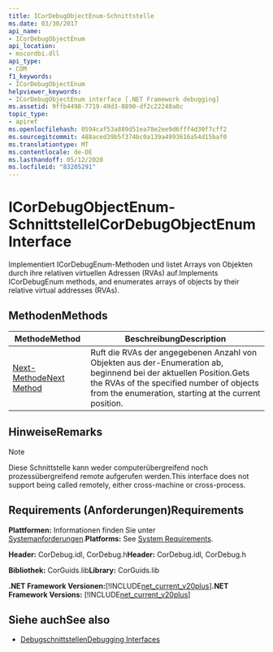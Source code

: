 ```yaml
---
title: ICorDebugObjectEnum-Schnittstelle
ms.date: 03/30/2017
api_name:
- ICorDebugObjectEnum
api_location:
- mscordbi.dll
api_type:
- COM
f1_keywords:
- ICorDebugObjectEnum
helpviewer_keywords:
- ICorDebugObjectEnum interface [.NET Framework debugging]
ms.assetid: 9ffb4498-7719-49d3-8890-df2c22248a0c
topic_type:
- apiref
ms.openlocfilehash: 0594caf53a889d51ea78e2ee9d6fff4d30f7cff2
ms.sourcegitcommit: 488aced39b5f374bc0a139a4993616a54d15baf0
ms.translationtype: MT
ms.contentlocale: de-DE
ms.lasthandoff: 05/12/2020
ms.locfileid: "83205291"
---
```

# <a name="icordebugobjectenum-interface"></a><span data-ttu-id="7e073-102">ICorDebugObjectEnum-Schnittstelle</span><span class="sxs-lookup"><span data-stu-id="7e073-102">ICorDebugObjectEnum Interface</span></span>

<span data-ttu-id="7e073-103">Implementiert ICorDebugEnum-Methoden und listet Arrays von Objekten durch ihre relativen virtuellen Adressen (RVAs) auf.</span><span class="sxs-lookup"><span data-stu-id="7e073-103">Implements ICorDebugEnum methods, and enumerates arrays of objects by their relative virtual addresses (RVAs).</span></span>  
  
## <a name="methods"></a><span data-ttu-id="7e073-104">Methoden</span><span class="sxs-lookup"><span data-stu-id="7e073-104">Methods</span></span>  
  
|<span data-ttu-id="7e073-105">Methode</span><span class="sxs-lookup"><span data-stu-id="7e073-105">Method</span></span>|<span data-ttu-id="7e073-106">Beschreibung</span><span class="sxs-lookup"><span data-stu-id="7e073-106">Description</span></span>|  
|------------|-----------------|  
|[<span data-ttu-id="7e073-107">Next-Methode</span><span class="sxs-lookup"><span data-stu-id="7e073-107">Next Method</span></span>](icordebugobjectenum-next-method.md)|<span data-ttu-id="7e073-108">Ruft die RVAs der angegebenen Anzahl von Objekten aus der-Enumeration ab, beginnend bei der aktuellen Position.</span><span class="sxs-lookup"><span data-stu-id="7e073-108">Gets the RVAs of the specified number of objects from the enumeration, starting at the current position.</span></span>|  
  
## <a name="remarks"></a><span data-ttu-id="7e073-109">Hinweise</span><span class="sxs-lookup"><span data-stu-id="7e073-109">Remarks</span></span>  
  
> [!NOTE]
> <span data-ttu-id="7e073-110">Diese Schnittstelle kann weder computerübergreifend noch prozessübergreifend remote aufgerufen werden.</span><span class="sxs-lookup"><span data-stu-id="7e073-110">This interface does not support being called remotely, either cross-machine or cross-process.</span></span>  
  
## <a name="requirements"></a><span data-ttu-id="7e073-111">Requirements (Anforderungen)</span><span class="sxs-lookup"><span data-stu-id="7e073-111">Requirements</span></span>  
 <span data-ttu-id="7e073-112">**Plattformen:** Informationen finden Sie unter [Systemanforderungen](../../get-started/system-requirements.md).</span><span class="sxs-lookup"><span data-stu-id="7e073-112">**Platforms:** See [System Requirements](../../get-started/system-requirements.md).</span></span>  
  
 <span data-ttu-id="7e073-113">**Header:** CorDebug.idl, CorDebug.h</span><span class="sxs-lookup"><span data-stu-id="7e073-113">**Header:** CorDebug.idl, CorDebug.h</span></span>  
  
 <span data-ttu-id="7e073-114">**Bibliothek:** CorGuids.lib</span><span class="sxs-lookup"><span data-stu-id="7e073-114">**Library:** CorGuids.lib</span></span>  
  
 <span data-ttu-id="7e073-115">**.NET Framework Versionen:**[!INCLUDE[net_current_v20plus](../../../../includes/net-current-v20plus-md.md)]</span><span class="sxs-lookup"><span data-stu-id="7e073-115">**.NET Framework Versions:** [!INCLUDE[net_current_v20plus](../../../../includes/net-current-v20plus-md.md)]</span></span>  
  
## <a name="see-also"></a><span data-ttu-id="7e073-116">Siehe auch</span><span class="sxs-lookup"><span data-stu-id="7e073-116">See also</span></span>

- [<span data-ttu-id="7e073-117">Debugschnittstellen</span><span class="sxs-lookup"><span data-stu-id="7e073-117">Debugging Interfaces</span></span>](debugging-interfaces.md)
